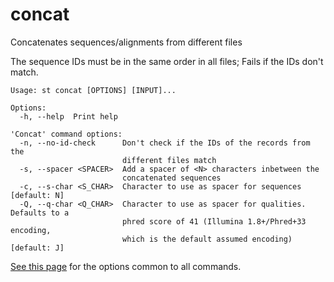 # concat
Concatenates sequences/alignments from different files

The sequence IDs must be in the same order in all files;
Fails if the IDs don't match.


```
Usage: st concat [OPTIONS] [INPUT]...

Options:
  -h, --help  Print help

'Concat' command options:
  -n, --no-id-check      Don't check if the IDs of the records from the
                         different files match
  -s, --spacer <SPACER>  Add a spacer of <N> characters inbetween the
                         concatenated sequences
  -c, --s-char <S_CHAR>  Character to use as spacer for sequences [default: N]
  -Q, --q-char <Q_CHAR>  Character to use as spacer for qualities. Defaults to a
                         phred score of 41 (Illumina 1.8+/Phred+33 encoding,
                         which is the default assumed encoding) [default: J]
```
[See this page](opts.md) for the options common to all commands.
